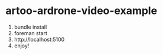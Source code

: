artoo-ardrone-video-example
===========================
1) bundle install  
2) foreman start  
3) http://localhost:5100  
4) enjoy!  
